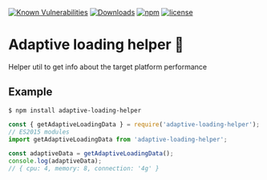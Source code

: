 [![Known Vulnerabilities](https://snyk.io/test/github/FJancsi/adaptive-loading-helper/badge.svg?targetFile=package.json)](https://snyk.io/test/github/FJancsi/adaptive-loading-helper?targetFile=package.json)
[![Downloads](https://img.shields.io/npm/dm/adaptive-loading-helper.svg)](https://npmcharts.com/compare/adaptive-loading-helper?minimal=true)
[![npm](https://img.shields.io/npm/v/adaptive-loading-helper.svg)](https://www.npmjs.com/package/adaptive-loading-helper)
[![license](https://img.shields.io/npm/l/adaptive-loading-helper.svg)](https://www.npmjs.com/package/adaptive-loading-helper)

# Adaptive loading helper 🚀
Helper util to get info about the target platform performance

## Example

```shell
$ npm install adaptive-loading-helper
```

```javascript
const { getAdaptiveLoadingData } = require('adaptive-loading-helper');
// ES2015 modules
import getAdaptiveLoadingData from 'adaptive-loading-helper';

const adaptiveData = getAdaptiveLoadingData();
console.log(adaptiveData);
// { cpu: 4, memory: 8, connection: '4g' }
```
